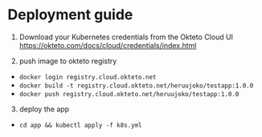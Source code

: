 # Deployment guide

1. Download your Kubernetes credentials from the Okteto Cloud UI https://okteto.com/docs/cloud/credentials/index.html

2. push image to okteto registry
- `docker login registry.cloud.okteto.net`
- `docker build -t registry.cloud.okteto.net/heruujoko/testapp:1.0.0`
- `docker push registry.cloud.okteto.net/heruujoko/testapp:1.0.0`

3. deploy the app
- `cd app && kubectl apply -f k8s.yml`
